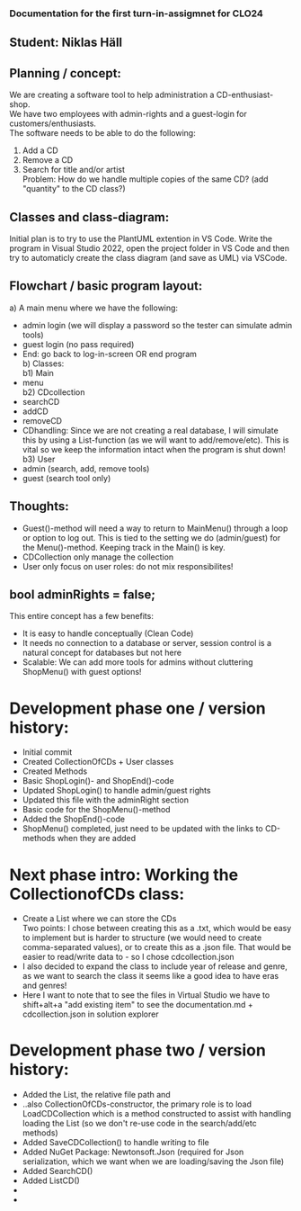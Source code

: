 ### Documentation for the first turn-in-assigmnet for CLO24  
## Student: Niklas Häll  
  
## Planning / concept:  
We are creating a software tool to help administration a CD-enthusiast-shop.  
We have two employees with admin-rights and a guest-login for customers/enthusiasts.  
The software needs to be able to do the following:  
1) Add a CD  
2) Remove a CD  
3) Search for title and/or artist  
Problem: How do we handle multiple copies of the same CD? (add "quantity" to the CD class?)  

## Classes and class-diagram:  
Initial plan is to try to use the PlantUML extention in VS Code. Write the program in Visual Studio 2022, open the project folder in VS Code and then try to automaticly create the class diagram (and save as UML) via VSCode.  
  
## Flowchart / basic program layout:  
a) A main menu where we have the following:  
- admin login (we will display a password so the tester can simulate admin tools)  
- guest login (no pass required)  
- End: go back to log-in-screen OR end program  
b) Classes:  
b1) Main
- menu   
b2) CDcollection  
- searchCD  
- addCD  
- removeCD 
- CDhandling: Since we are not creating a real database, I will simulate this by using a List-function (as we will want to add/remove/etc). This is vital so we keep the information intact when the program is shut down!  
b3) User  
- admin (search, add, remove tools)  
- guest (search tool only)  
  
  
## Thoughts:
- Guest()-method will need a way to return to MainMenu() through a loop or option to log out. This is tied to the setting we do (admin/guest) for the Menu()-method. Keeping track in the Main() is key.  
- CDCollection only manage the collection  
- User only focus on user roles: do not mix responsibilites!  

## bool adminRights = false;  
This entire concept has a few benefits:  
- It is easy to handle conceptually (Clean Code)  
- It needs no connection to a database or server, session control is a natural concept for databases but not here  
- Scalable: We can add more tools for admins without cluttering ShopMenu() with guest options!  
  
# Development phase one / version history:  
- Initial commit  
- Created CollectionOfCDs + User classes  
- Created Methods  
- Basic ShopLogin()- and ShopEnd()-code  
- Updated ShopLogin() to handle admin/guest rights  
- Updated this file with the adminRight section  
- Basic code for the ShopMenu()-method  
- Added the ShopEnd()-code  
- ShopMenu() completed, just need to be updated with the links to CD-methods when they are added  

# Next phase intro: Working the CollectionofCDs class:  
- Create a List where we can store the CDs  
Two points: I chose between creating this as a .txt, which would be easy to implement but is harder to structure (we would need to create comma-separated values), or to create this as a .json file. That would be easier to read/write data to - so I chose cdcollection.json  
- I also decided to expand the class to include year of release and genre, as we want to search the class it seems like a good idea to have eras and genres!  
- Here I want to note that to see the files in Virtual Studio we have to shift+alt+a "add existing item" to see the documentation.md + cdcollection.json in solution explorer  

# Development phase two / version history:
- Added the List<CD>, the relative file path and  
- ..also CollectionOfCDs-constructor, the primary role is to load LoadCDCollection which is a method constructed to assist with handling loading the List (so we don't re-use code in the search/add/etc methods)  
- Added SaveCDCollection() to handle writing to file  
- Added NuGet Package: Newtonsoft.Json (required for Json serialization, which we want when we are loading/saving the Json file)  
- Added SearchCD()  
- Added ListCD()  
-  
-  